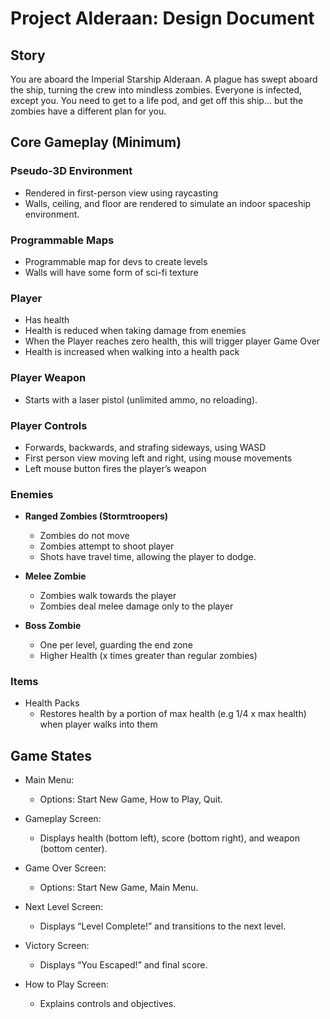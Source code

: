 # Project Alderaan: Design Document

## Story
You are aboard the Imperial Starship Alderaan. A plague has swept aboard the ship, turning the crew into mindless zombies. Everyone is infected, except you. You need to get to a life pod, and get off this ship… but the zombies have a different plan for you.

## Core Gameplay (Minimum)

### Pseudo-3D Environment
- Rendered in first-person view using raycasting
- Walls, ceiling, and floor are rendered to simulate an indoor spaceship environment.

### Programmable Maps
- Programmable map for devs to create levels
- Walls will have some form of sci-fi texture

### Player
- Has health
- Health is reduced when taking damage from enemies
- When the Player reaches zero health, this will trigger player Game Over
- Health is increased when walking into a health pack

### Player Weapon
- Starts with a laser pistol (unlimited ammo, no reloading).

### Player Controls
- Forwards, backwards, and strafing sideways, using WASD
- First person view moving left and right, using mouse movements
- Left mouse button fires the player’s weapon

### Enemies

- **Ranged Zombies (Stormtroopers)**
  - Zombies do not move
  - Zombies attempt to shoot player
  - Shots have travel time, allowing the player to dodge.

- **Melee Zombie**
  - Zombies walk towards the player
  - Zombies deal melee damage only to the player
  
- **Boss Zombie**
  - One per level, guarding the end zone
  - Higher Health (x times greater than regular zombies)

### Items
- Health Packs
  - Restores health by a portion of max health (e.g 1/4 x max health) when player walks into them

## Game States

- Main Menu:
    - Options: Start New Game, How to Play, Quit.

- Gameplay Screen:
    - Displays health (bottom left), score (bottom right), and weapon (bottom center).

- Game Over Screen:
    - Options: Start New Game, Main Menu.

- Next Level Screen:
    - Displays “Level Complete!” and transitions to the next level.

- Victory Screen:
    - Displays “You Escaped!” and final score.

- How to Play Screen:
    - Explains controls and objectives.


